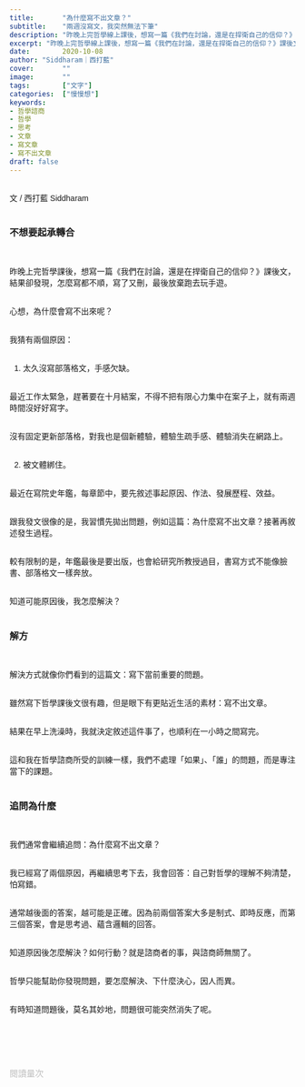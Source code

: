 ```yaml
---
title:       "為什麼寫不出文章？"
subtitle:    "兩週沒寫文，我突然無法下筆"
description: "昨晚上完哲學線上課後，想寫一篇《我們在討論，還是在捍衛自己的信仰？》課後文，結果卻發現，怎麼寫都不順，寫了又刪，刪了就停，最後放棄跑去玩手遊。我為什麼會寫不出來呢？"
excerpt: "昨晚上完哲學線上課後，想寫一篇《我們在討論，還是在捍衛自己的信仰？》課後文，結果卻發現，怎麼寫都不順，寫了又刪，刪了就停，最後放棄跑去玩手遊。我為什麼會寫不出來呢？"
date:        2020-10-08
author: "Siddharam｜西打藍"
cover:       ""
image:       ""
tags:        ["文字"]
categories:  ["慢慢想"]
keywords:
- 哲學諮商
- 哲學
- 思考
- 文章
- 寫文章
- 寫不出文章
draft: false
---
```


<article style="font-family: 'Noto Sans TC', '微軟正黑體', sans-serif; font-weight: 300;">

<br>文 / 西打藍 Siddharam<br><br>

<h3 class="article-h1-color">不想要起承轉合</h3><br>

昨晚上完哲學課後，想寫一篇《我們在討論，還是在捍衛自己的信仰？》課後文，結果卻發現，怎麼寫都不順，寫了又刪，最後放棄跑去玩手遊。<br><br>

心想，為什麼會寫不出來呢？<br><br>

我猜有兩個原因：<br><br>

1. 太久沒寫部落格文，手感欠缺。<br><br>

最近工作太緊急，趕著要在十月結案，不得不把有限心力集中在案子上，就有兩週時間沒好好寫字。<br><br>

沒有固定更新部落格，對我也是個新體驗，體驗生疏手感、體驗消失在網路上。<br><br>

2. 被文體綁住。<br><br>

最近在寫院史年鑑，每章節中，要先敘述事起原因、作法、發展歷程、效益。<br><br>

跟我發文很像的是，我習慣先拋出問題，例如這篇：為什麼寫不出文章？接著再敘述發生過程。<br><br>

較有限制的是，年鑑最後是要出版，也會給研究所教授過目，書寫方式不能像臉書、部落格文一樣奔放。<br><br>

知道可能原因後，我怎麼解決？<br><br>


<h3 class="article-h1-color">解方</h3><br>

解決方式就像你們看到的這篇文：寫下當前重要的問題。<br><br>

雖然寫下哲學課後文很有趣，但是眼下有更貼近生活的素材：寫不出文章。<br><br>

結果在早上洗澡時，我就決定敘述這件事了，也順利在一小時之間寫完。<br><br>

這和我在哲學諮商所受的訓練一樣，我們不處理「如果」、「誰」的問題，而是專注當下的課題。<br><br>


<h3 class="article-h1-color">追問為什麼</h3><br>

我們通常會繼續追問：為什麼寫不出文章？<br><br>

我已經寫了兩個原因，再繼續思考下去，我會回答：自己對哲學的理解不夠清楚，怕寫錯。<br><br>

通常越後面的答案，越可能是正確。因為前兩個答案大多是制式、即時反應，而第三個答案，會是思考過、蘊含邏輯的回答。<br><br>

知道原因後怎麼解決？如何行動？就是諮商者的事，與諮商師無關了。<br><br>

哲學只能幫助你發現問題，要怎麼解決、下什麼決心，因人而異。<br><br>

有時知道問題後，莫名其妙地，問題很可能突然消失了呢。<br><br>


<br><br><br>

</article>

<div style="color: #bfbfbf; font-size: 15px;" id="busuanzi_container_page_pv">
  閱讀量<span id="busuanzi_value_page_pv"></span>次
</div>

<script src="../../js/post.js"></script>




